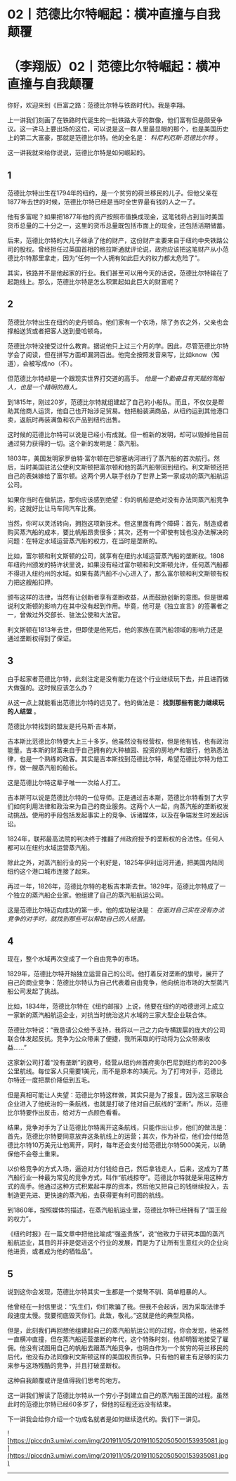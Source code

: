 # 02丨范德比尔特崛起：横冲直撞与自我颠覆

# （李翔版）02丨范德比尔特崛起：横冲直撞与自我颠覆

你好，欢迎来到《巨富之路：范德比尔特与铁路时代》。我是李翔。

上一讲我们刻画了在铁路时代诞生的一批铁路大亨的群像，他们富有但是颇受争议。这一讲马上要出场的这位，可以说是这一群人里最显眼的那个，也是美国历史上的第二大富豪，那就是范德比尔特。他的全名是： *科尼利厄斯·范德比尔特* 。

这一讲我就来给你说说，范德比尔特是如何崛起的。

## 1

范德比尔特出生在1794年的纽约，是一个贫穷的荷兰移民的儿子。但他父亲在1877年去世的时候，范德比尔特已经是当时全世界最有钱的人之一了。

他有多富呢？如果把1877年他的资产按照市值换成现金，这笔钱将占到当时美国货币总量的二十分之一，这里的货币总量既包括市面上的现金，还包括活期储蓄。

后来，范德比尔特的大儿子继承了他的财产，这份财产主要来自于纽约中央铁路公司的股权。曾经担任过英国首相的格拉斯通就评论说，政府应该把这笔财产从小范德比尔特那里拿走，因为“任何一个人拥有如此巨大的权力都太危险了”。

其实，铁路并不是他起家的行业。我们甚至可以用今天的话说，范德比尔特输在了起跑线上。那么，范德比尔特是怎么积累起如此巨大的财富呢？

## 2

范德比尔特出生在纽约的史丹顿岛。他们家有一个农场，除了务农之外，父亲也会撑船送货或者把客人送到曼哈顿岛。

范德比尔特没接受过什么教育。据说他只上过三个月的学。因此，尽管范德比尔特学会了阅读，但在拼写方面却漏洞百出。他完全按照发音来写，比如know（知道），会被写成no（不）。

但范德比尔特却是一个跟现实世界打交道的高手。 *他是一个勤奋且有天赋的驾船人，也是一个精明的商人。*

到1815年，刚过20岁，范德比尔特就组建起了自己的小船队。而且，不仅仅是帮助其他商人运货，他自己也开始涉足贸易。他把船装满商品，从纽约运到其他港口卖，返航时再装满鱼和农产品到纽约出售。

这时候的范德比尔特可以说是已经小有成就。但一桩新的发明，却可以毁掉他目前通过努力获得的一切。这个新的发明是：蒸汽船。

1803年，美国发明家罗伯特·富尔顿在巴黎塞纳河进行了蒸汽船的首次航行。然后，当时美国驻法公使利文斯顿把富尔顿和他的蒸汽船带回到纽约。利文斯顿还把自己的表妹嫁给了富尔顿。这两个男人联手创办了世界上第一家成功的蒸汽船航运公司。

如果你当时在做航运，那你应该感到绝望：你的帆船是绝对没有办法同蒸汽船竞争的，这就好比让马车同汽车比赛。

当然，你可以灵活转向，拥抱这项新技术。但这里面有两个障碍：首先，制造或者购买蒸汽船的成本，要比帆船昂贵很多；其次，还有一个即使有钱也没办法解决的问题：在特定水域运营蒸汽船的权力，在当时是垄断的。

比如，富尔顿和利文斯顿的公司，就享有在纽约水域运营蒸汽船的垄断权。1808年纽约州颁发的特许状里说，如果没有经过富尔顿和利文斯顿允许，任何蒸汽船都不得进入纽约州的水域。如果有蒸汽船不小心进入了，那么富尔顿和利文斯顿有权力把这艘船扣押。

颁布这样的法律，当然有让创新者享有垄断收益，从而鼓励创新的意图。但是很难说利文斯顿的影响力在其中没有起到作用。毕竟，他可是《独立宣言》的签署者之一，曾做过外交部长、驻法公使和大法官。

利文斯顿在1813年去世，但即使是他死后，他的家族在蒸汽船领域的影响力还是通过垄断权得到了保证。

## 3

白手起家者范德比尔特，此刻注定是没有能力在这个行业继续玩下去，并且进而做大做强的。这时候应该怎么办？

从这一点上就能看出范德比尔特的远见了。他的做法是： **找到那些有能力继续玩的人结盟** 。

范德比尔特找到的盟友是托马斯·吉本斯。

吉本斯比范德比尔特要大上三十多岁。他虽然没有经营权，但是他有钱，也有政治能量。吉本斯的财富来自于自己拥有的大种植园、投资的房地产和银行，他熟悉法律，也是一个熟练的政客。其实是吉本斯找到范德比尔特，希望范德比尔特为他工作，做一艘蒸汽船的船长。

这是范德比尔特这辈子唯一一次给人打工。

吉本斯可以说是范德比尔特的一位导师。正是通过吉本斯，范德比尔特看到了大亨们如何利用法律和政治来为自己的商业服务。这两个人一起，向蒸汽船的垄断权发动挑战。使用的手段包括发起事实上的竞争、诉诸媒体，以及在争端发生时发起诉讼。

1824年，联邦最高法院的判决终于推翻了州政府授予的垄断权的合法性。任何人都可以在纽约水域运营蒸汽船。

除此之外，对蒸汽船行业的另一个利好是，1825年伊利运河开通，把美国内陆同纽约这个港口城市连接了起来。

再过一年，1826年，范德比尔特的老板吉本斯去世。1829年，范德比尔特成了一个独立的蒸汽船企业家。他组建了自己的蒸汽船航运公司。

这是范德比尔特迈向成功的第一步。他的成功秘诀是： *在面对自己实在没有办法竞争的对手时，就找到那些可以帮助自己的人结盟。*

## 4

现在，整个水域再次变成了一个自由竞争的市场。

1829年，范德比尔特开始独立运营自己的公司。他打着反对垄断的旗号，展开了自己的商业竞争：范德比尔特认为自己代表着自由竞争，他向统治市场的大型蒸汽船公司发起了挑战。

比如，1834年，范德比尔特在《纽约邮报》上说，他要在纽约的哈德逊河上成立一家新的蒸汽船航运企业，对抗当时统治这片水域的三家大型企业联合体。

范德比尔特说：“我恳请公众给予支持，我将以一己之力向专横跋扈的庞大的公司联合体发起反抗。竞争为公众带来了便捷，我所采取的行动将为公众带来收益……”

这家新公司打着“没有垄断”的旗号，经营从纽约州首府奥尔巴尼到纽约市的200多公里航线。每位客人只需要1美元，而不是原本的3美元。为了打垮对手，范德比尔特还一度把票价降低到五毛。

但是真相可能让人失望：范德比尔特这样做，其实只是为了报复。因为这三家联合企业进入了他统治的一条航线，也就是打破了他对自己航线的“垄断”。所以，范德比尔特要作出反击，给对方一点颜色看看。

结果，竞争对手为了让范德比尔特离开这条航线，只能作出让步，他们的做法是：首先，范德比尔特要同意放弃这条航线上的运营；其次，作为补偿，他们会付给范德比尔特10万美元让他离开，同时，每年还会支付给范德比尔特5000美元，以确保他不会卷土重来。

以价格竞争的方式入场，逼迫对方付钱给自己，然后拿钱走人，后来，这成为了蒸汽船行业一种最为常见的竞争方式，叫作“航线掠夺”。范德比尔特就是采用这种方式的高手。他通过这种方式积累起丰厚的资本，然后他又把自己的钱继续投入，去制造更先进、更快速的蒸汽船，去获得更有利可图的航线。

到1860年，按照媒体的描述，在蒸汽船航运业里，范德比尔特已经拥有了“国王般的权力”。

《纽约时报》在一篇文章中把他比喻成“强盗贵族”，说“他致力于研究本国的蒸汽船航运业，其目的并非是促进这个行业的发展，而是为了让所有生意红火的企业向他进贡，或者成为他的牺牲品”。

## 5

说到这你会发现，范德比尔特其实一生都是一个桀骜不驯、简单粗暴的人。

他曾经在一封信里说：“先生们，你们欺骗了我。但我不会起诉，因为采取法律手段速度太慢。我要彻底毁灭你们。此致，敬礼。”这就是他的典型风格。

但是，此刻我们再回想他组建起自己的蒸汽船航运公司的过程，你会发现，他虽然一直横冲直撞，但在蒸汽船运营垄断的年代，这个特殊时刻，他却明智地接受了雇佣。他没有试图用自己的帆船去跟蒸汽船竞争，也明白作为一个贫穷的荷兰移民的后代，他没有办法同像利文斯顿这样的美国权贵抗争。只有他的雇主有足够的实力来参与这场残酷的竞争，并且打破垄断权。

这种自我颠覆或许是值得我们思考的地方。

这一讲我们解读了范德比尔特从一个穷小子到建立自己的蒸汽船王国的过程。虽然此时的范德比尔特已经60多岁了，但他的征程还远没有结束。

下一讲我会给你介绍一个功成名就者是如何继续迭代的。我们下一讲见。

![https://piccdn3.umiwi.com/img/201911/05/201911052050500153935081.jpg](https://piccdn3.umiwi.com/img/201911/05/201911052050500153935081.jpg)

---
